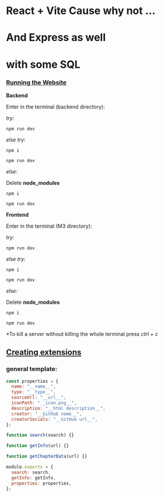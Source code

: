 # React + Vite Cause why not ...

# And Express as well

# with some SQL

### <ins>Running the Website</ins>

**Backend**

Enter in the terminal (backend directory):

_try:_

    npm run dev

_else try_:

    npm i

    npm run dev

_else:_

Delete **node_modules**

    npm i

    npm run dev

**Frontend**

Enter in the terminal (M3 directory):

_try:_

    npm run dev

_else try_:

    npm i

    npm run dev

_else:_

Delete **node_modules**

    npm i

    npm run dev

\*To kill a server without killing the whole terminal press _ctrl + c_

## <ins>Creating extensions</ins>

### **general template:**

```js
const properties = {
  name: "__name__",
  type: "__type__",
  sourceUrl: "__url__",
  iconPath: "__icon.png__",
  description: "__html description__",
  creator: "__GitHub name__",
  creatorSocials: "__GitHub url__",
};

function search(search) {}

function getInfo(url) {}

function getChapterData(url) {}

module.exports = {
  search: search,
  getInfo: getInfo,
  properties: properties,
};
```
